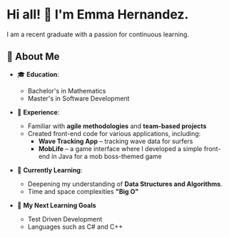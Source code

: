 # Hi all! 👋 I'm Emma Hernandez.

I am a recent graduate with a passion for continuous learning.

## 🚀 About Me

- 🎓 **Education**: 
  - Bachelor's in Mathematics
  - Master's in Software Development

- 💼 **Experience**: 
  - Familiar with **agile methodologies** and **team-based projects**
  - Created front-end code for various applications, including:
    - **Wave Tracking App** – tracking wave data for surfers
    - **MobLife** – a game interface where I developed a simple front-end in Java for a mob boss-themed game

- 🌱 **Currently Learning**:
  - Deepening my understanding of **Data Structures and Algorithms**.
  - Time and space complexities **"Big O"**

- 🎯 **My Next Learning Goals**
   - Test Driven Development 
   - Languages such as C# and C++
